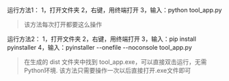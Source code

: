 
运行方法1：
1，打开文件夹
2，右键，用终端打开
3，输入：python tool_app.py
>该方法每次打开都要这么操作

运行方法2：
1，打开文件夹
2，右键，用终端打开
3，输入：pip install pyinstaller
4，输入：pyinstaller --onefile --noconsole tool_app.py
>在生成的 dist 文件夹中找到 tool_app.exe，可以直接双击运行，无需Python环境.
>该方法只需要操作一次以后直接打开.exe文件即可

